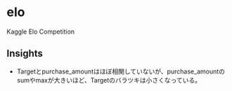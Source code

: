 # elo
Kaggle Elo Competition

## Insights
* Targetとpurchase_amountはほぼ相関していないが、purchase_amountのsumやmaxが大きいほど、Targetのバラツキは小さくなっている。
